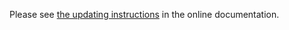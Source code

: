 Please see [the updating instructions](https://doc.znuny.org/znuny/releases/installupdate/update/update-7.0.html) in the online documentation.
